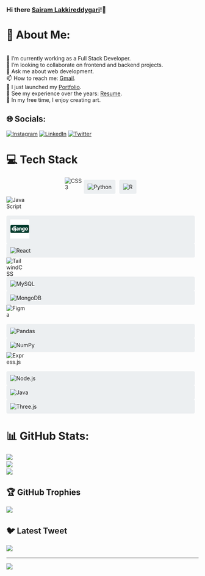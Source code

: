 ### Hi there [Sairam Lakkireddygari](https://sairamlakkireddy.netlify.app/)!👋

<!--
**Lakkireddygarisai/Lakkireddygarisai** is a ✨ _special_ ✨ repository because its `README.md` (this file) appears on your GitHub profile.

Here are some ideas to get you started:

- 🔭 I’m currently working on ...
- 🌱 I’m currently learning ...
- 👯 I’m looking to collaborate on ...
- 🤔 I’m looking for help with ...
- 💬 Ask me about ...
- 📫 How to reach me: ...
- 😄 Pronouns: ...
- ⚡ Fun fact: ...
-->
# 💫 About Me:
<br>🔭 I’m currently working as a Full Stack Developer.<br>👯 I’m looking to collaborate on frontend and backend projects.<br>💬 Ask me about web development.<br>📫 How to reach me: [Gmail](mailto:sairamsairamvivek@gmail.com).<br>🔭 I just launched my [Portfolio](https://sairamlakkireddy.netlify.app/).<br>💼 See my experience over the years: [Resume](https://drive.google.com/drive/u/0/my-drive).<br>🎨 In my free time, I enjoy creating art.<br>


## 🌐 Socials:
[![Instagram](https://img.shields.io/badge/Instagram-%23E4405F.svg?logo=Instagram&logoColor=white)](https://instagram.com/https://www.instagram.com/sai_single1/) [![LinkedIn](https://img.shields.io/badge/LinkedIn-%230077B5.svg?logo=linkedin&logoColor=white)](https://linkedin.com/in/https://www.linkedin.com/in/sairam-lakkireddy/) [![Twitter](https://img.shields.io/badge/Twitter-%231DA1F2.svg?logo=Twitter&logoColor=white)](https://twitter.com/https://twitter.com/sairam12312) 

# 💻 Tech Stack
<!-- 💻 Tech Stack -->
<div style="display: flex; align-items: center; justify-content: center;">
    <div style="display: flex; flex-direction: row;> 
        <div style="background-color: #ECEFF1; padding: 10px; border-radius: 4px; margin-right: 10px;">
            <img src="https://cdn.jsdelivr.net/gh/devicons/devicon/icons/css3/css3-original.svg" alt="CSS3" width="50" height="50">
        </div>
        <div style="background-color: #ECEFF1; padding: 10px; border-radius: 4px; margin-right: 10px;">
            <img src="https://cdn.jsdelivr.net/gh/devicons/devicon/icons/python/python-original.svg" alt="Python" width="50" height="50">
        </div>
        <div style="background-color: #ECEFF1; padding: 10px; border-radius: 4px; margin-right: 10px;">
            <img src="https://cdn.jsdelivr.net/gh/devicons/devicon/icons/r/r-original.svg" alt="R" width="50" height="50">
        </div>
    </div>
    <div style="display: flex; flex-direction: row;>
        <div style="background-color: #ECEFF1; padding: 10px; border-radius: 4px; margin-right: 10px;">
            <img src="https://cdn.jsdelivr.net/gh/devicons/devicon/icons/javascript/javascript-original.svg" alt="JavaScript" width="50" height="50">
        </div>
        <div style="background-color: #ECEFF1; padding: 10px; border-radius: 4px; margin-right: 10px;">
            <img src="https://raw.githubusercontent.com/devicons/devicon/master/icons/django/django-original.svg" alt="Django" width="50" height="50">
        </div>
        <div style="background-color: #ECEFF1; padding: 10px; border-radius: 4px; margin-right: 10px;">
            <img src="https://cdn.jsdelivr.net/gh/devicons/devicon/icons/react/react-original.svg" alt="React" width="50" height="50">
        </div>
    </div>
    <div style="display: flex; flex-direction: row;>
        <div style="background-color: #ECEFF1; padding: 10px; border-radius: 4px; margin-right: 10px;">
            <img src="https://cdn.jsdelivr.net/gh/devicons/devicon/icons/tailwindcss/tailwindcss-plain.svg" alt="TailwindCSS" width="50" height="50">
        </div>
        <div style="background-color: #ECEFF1; padding: 10px; border-radius: 4px; margin-right: 10px;">
            <img src="https://cdn.jsdelivr.net/gh/devicons/devicon/icons/mysql/mysql-original.svg" alt="MySQL" width="50" height="50">
        </div>
        <div style="background-color: #ECEFF1; padding: 10px; border-radius: 4px; margin-right: 10px;">
            <img src="https://cdn.jsdelivr.net/gh/devicons/devicon/icons/mongodb/mongodb-original.svg" alt="MongoDB" width="50" height="50">
        </div>
    </div>
    <div style="display: flex; flex-direction: row;>
        <div style="background-color: #ECEFF1; padding: 10px; border-radius: 4px; margin-right: 10px;">
            <img src="https://cdn.jsdelivr.net/npm/simple-icons@v5/icons/figma.svg" alt="Figma" width="50" height="50">
        </div>
        <div style="background-color: #ECEFF1; padding: 10px; border-radius: 4px; margin-right: 10px;">
            <img src="https://cdn.jsdelivr.net/gh/devicons/devicon/icons/pandas/pandas-original.svg" alt="Pandas" width="50" height="50">
        </div>
        <div style="background-color: #ECEFF1; padding: 10px; border-radius: 4px; margin-right: 10px;">
            <img src="https://cdn.jsdelivr.net/gh/devicons/devicon/icons/numpy/numpy-original.svg" alt="NumPy" width="50" height="50">
        </div>
    </div>
    <div style="display: flex; flex-direction: row;>
        <div style="background-color: #ECEFF1; padding: 10px; border-radius: 4px; margin-right: 10px;">
            <img src="https://cdn.jsdelivr.net/gh/devicons/devicon/icons/express/express-original.svg" alt="Express.js" width="50" height="50">
        </div>
        <div style="background-color: #ECEFF1; padding: 10px; border-radius: 4px; margin-right: 10px;">
            <img src="https://cdn.jsdelivr.net/gh/devicons/devicon/icons/nodejs/nodejs-original.svg" alt="Node.js" width="50" height="50">
        </div>
        <div style="background-color: #ECEFF1; padding: 10px; border-radius: 4px; margin-right: 10px;">
            <img src="https://cdn.jsdelivr.net/gh/devicons/devicon/icons/java/java-original.svg" alt="Java" width="50" height="50">
        </div>
    <div>
    <div style="background-color: #ECEFF1; padding: 10px; border-radius: 4px; margin-right: 10px;">
        <img src="https://cdn.jsdelivr.net/gh/devicons/devicon/icons/threejs/threejs-original.svg" alt="Three.js" width="50" height="50">
    </div>
</div>












# 📊 GitHub Stats:
![](https://github-readme-stats.vercel.app/api?username=Lakkireddygarisai&theme=default&hide_border=false&include_all_commits=true&count_private=true)<br/>
![](https://github-readme-streak-stats.herokuapp.com/?user=Lakkireddygarisai&theme=default&hide_border=false)<br/>
![](https://github-readme-stats.vercel.app/api/top-langs/?username=Lakkireddygarisai&theme=default&hide_border=false&include_all_commits=true&count_private=true&layout=compact)

## 🏆 GitHub Trophies
![](https://github-profile-trophy.vercel.app/?username=Lakkireddygarisai&theme=radical&no-frame=true&no-bg=false&margin-w=4)

## 🐦 Latest Tweet
[![](https://gtce.itsvg.in/api?username=https://twitter.com/sairam12312)](https://github.com/VishwaGauravIn/github-twitter-card-embed)

---
[![](https://visitcount.itsvg.in/api?id=Lakkireddygarisai&icon=0&color=0)](https://visitcount.itsvg.in)

<!-- Proudly created with GPRM ( https://gprm.itsvg.in ) -->
